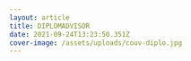 ```yaml
---
layout: article
title: DIPLOMADVISOR
date: 2021-09-24T13:23:50.351Z
cover-image: /assets/uploads/couv-diplo.jpg
---
```

